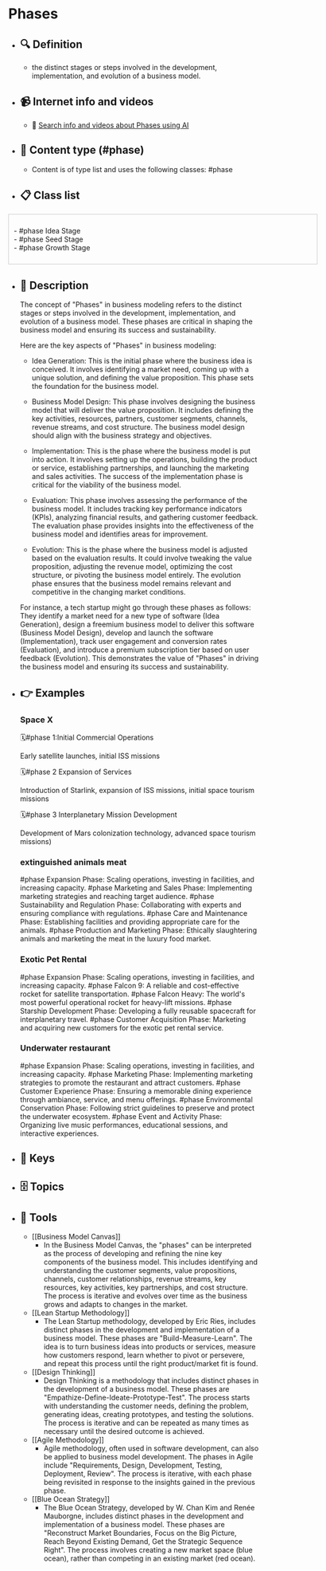 # Phases
- ## 🔍 Definition
  - the distinct stages or steps involved in the development, implementation, and evolution of a business model.
- ## 📹 Internet info and videos
  - 🤖 [Search info and videos about Phases using AI](https://www.perplexity.ai/search?q=videos+about+Phases:+the+distinct+stages+or+steps+involved+in+the+development,+implementation,+and+evolution+of+a+business+model.
)
- ## 📰 Content type (#phase)
  - Content is of type list and uses the following classes: #phase

- ## 📋 Class list

<div style='max-height: 120px; overflow-y: auto; border: 1px solid #ccc; padding: 10px; width: 600px;'>
  <ul style='list-style-type: none; padding-left: 0;'>


<li>- #phase  Idea Stage</li>
<li>- #phase  Seed Stage</li>
<li>- #phase  Growth Stage</li>

  </ul>
</div>

- ## 📖 Description
  The concept of "Phases" in business modeling refers to the distinct stages or steps involved in the development, implementation, and evolution of a business model. These phases are critical in shaping the business model and ensuring its success and sustainability. 
  
  Here are the key aspects of "Phases" in business modeling:
  
  - Idea Generation: This is the initial phase where the business idea is conceived. It involves identifying a market need, coming up with a unique solution, and defining the value proposition. This phase sets the foundation for the business model.
  
  - Business Model Design: This phase involves designing the business model that will deliver the value proposition. It includes defining the key activities, resources, partners, customer segments, channels, revenue streams, and cost structure. The business model design should align with the business strategy and objectives.
  
  - Implementation: This is the phase where the business model is put into action. It involves setting up the operations, building the product or service, establishing partnerships, and launching the marketing and sales activities. The success of the implementation phase is critical for the viability of the business model.
  
  - Evaluation: This phase involves assessing the performance of the business model. It includes tracking key performance indicators (KPIs), analyzing financial results, and gathering customer feedback. The evaluation phase provides insights into the effectiveness of the business model and identifies areas for improvement.
  
  - Evolution: This is the phase where the business model is adjusted based on the evaluation results. It could involve tweaking the value proposition, adjusting the revenue model, optimizing the cost structure, or pivoting the business model entirely. The evolution phase ensures that the business model remains relevant and competitive in the changing market conditions.
  
  For instance, a tech startup might go through these phases as follows: They identify a market need for a new type of software (Idea Generation), design a freemium business model to deliver this software (Business Model Design), develop and launch the software (Implementation), track user engagement and conversion rates (Evaluation), and introduce a premium subscription tier based on user feedback (Evolution). This demonstrates the value of "Phases" in driving the business model and ensuring its success and sustainability.
- ## 👉 Examples
  ### Space X
  🗓️#phase 1:Initial Commercial Operations
  
  Early satellite launches, initial ISS missions
  
  🗓️#phase 2 Expansion of Services 
  
  Introduction of Starlink, expansion of ISS missions, initial space tourism missions
  
  🗓️#phase 3 Interplanetary Mission Development
  
  Development of Mars colonization technology, advanced space tourism missions)
  ### 
  
  ### extinguished animals meat
  #phase Expansion Phase:
  	Scaling operations, investing in facilities, and increasing capacity.
  #phase Marketing and Sales Phase:
  	Implementing marketing strategies and reaching target audience.
  #phase Sustainability and Regulation Phase:
  	Collaborating with experts and ensuring compliance with regulations.
  #phase Care and Maintenance Phase:
  	Establishing facilities and providing appropriate care for the animals.
  #phase Production and Marketing Phase:
  	Ethically slaughtering animals and marketing the meat in the luxury food market.
  ### Exotic Pet Rental
  #phase Expansion Phase:
  	Scaling operations, investing in facilities, and increasing capacity.
  #phase Falcon 9:
  	A reliable and cost-effective rocket for satellite transportation.
  #phase Falcon Heavy:
  	The world's most powerful operational rocket for heavy-lift missions.
  #phase Starship Development Phase:
  	Developing a fully reusable spacecraft for interplanetary travel.
  #phase Customer Acquisition Phase:
  	Marketing and acquiring new customers for the exotic pet rental service.
  ### Underwater restaurant
  #phase Expansion Phase:
  	Scaling operations, investing in facilities, and increasing capacity.
  #phase Marketing Phase:
  	Implementing marketing strategies to promote the restaurant and attract customers.
  #phase Customer Experience Phase:
  	Ensuring a memorable dining experience through ambiance, service, and menu offerings.
  #phase Environmental Conservation Phase:
  	Following strict guidelines to preserve and protect the underwater ecosystem.
  #phase Event and Activity Phase:
  	Organizing live music performances, educational sessions, and interactive experiences.
- ## 🔑 Keys
  
- ## 🗄️ Topics
  
- ## 🧰 Tools
  - [[Business Model Canvas]]
    - In the Business Model Canvas, the "phases" can be interpreted as the process of developing and refining the nine key components of the business model. This includes identifying and understanding the customer segments, value propositions, channels, customer relationships, revenue streams, key resources, key activities, key partnerships, and cost structure. The process is iterative and evolves over time as the business grows and adapts to changes in the market.
  - [[Lean Startup Methodology]]
    - The Lean Startup methodology, developed by Eric Ries, includes distinct phases in the development and implementation of a business model. These phases are "Build-Measure-Learn". The idea is to turn business ideas into products or services, measure how customers respond, learn whether to pivot or persevere, and repeat this process until the right product/market fit is found.
  - [[Design Thinking]]
    - Design Thinking is a methodology that includes distinct phases in the development of a business model. These phases are "Empathize-Define-Ideate-Prototype-Test". The process starts with understanding the customer needs, defining the problem, generating ideas, creating prototypes, and testing the solutions. The process is iterative and can be repeated as many times as necessary until the desired outcome is achieved.
  - [[Agile Methodology]]
    - Agile methodology, often used in software development, can also be applied to business model development. The phases in Agile include "Requirements, Design, Development, Testing, Deployment, Review". The process is iterative, with each phase being revisited in response to the insights gained in the previous phase.
  - [[Blue Ocean Strategy]]
    - The Blue Ocean Strategy, developed by W. Chan Kim and Renée Mauborgne, includes distinct phases in the development and implementation of a business model. These phases are "Reconstruct Market Boundaries, Focus on the Big Picture, Reach Beyond Existing Demand, Get the Strategic Sequence Right". The process involves creating a new market space (blue ocean), rather than competing in an existing market (red ocean).
